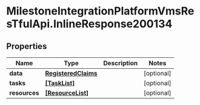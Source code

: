 # MilestoneIntegrationPlatformVmsResTfulApi.InlineResponse200134

## Properties
Name | Type | Description | Notes
------------ | ------------- | ------------- | -------------
**data** | [**RegisteredClaims**](RegisteredClaims.md) |  | [optional] 
**tasks** | [**[TaskList]**](TaskList.md) |  | [optional] 
**resources** | [**[ResourceList]**](ResourceList.md) |  | [optional] 

